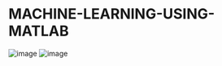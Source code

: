 # MACHINE-LEARNING-USING-MATLAB
![image](https://user-images.githubusercontent.com/61268484/80910738-756c6600-8cbc-11ea-9b34-fa4e3cccfa47.png)
![image](https://user-images.githubusercontent.com/61268484/80913819-78725100-8cd2-11ea-8e79-362b2be8f11f.png)



